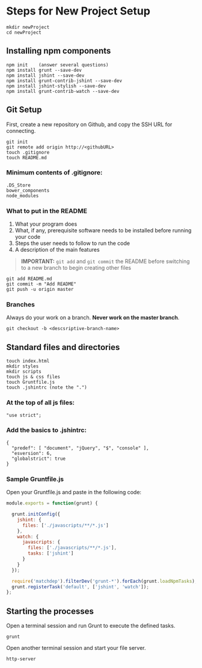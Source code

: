 # Steps for New Project Setup

```
mkdir newProject
cd newProject
```

## Installing npm components

```
npm init    (answer several questions)
npm install grunt --save-dev
npm install jshint --save-dev
npm install grunt-contrib-jshint --save-dev
npm install jshint-stylish --save-dev
npm install grunt-contrib-watch --save-dev
```

## Git Setup

First, create a new repository on Github, and copy the SSH URL for connecting.

```
git init
git remote add origin http://<githubURL>
touch .gitignore
touch README.md
```

### Minimum contents of .gitignore:

```
.DS_Store
bower_components
node_modules
```

### What to put in the README

1. What your program does
1. What, if any, prerequisite software needs to be installed before running your code
1. Steps the user needs to follow to run the code
1. A description of the main features

> **IMPORTANT:** `git add` and `git commit` the README before switching to a new branch to begin creating other files

```
git add README.md
git commit -m "Add README"
git push -u origin master
```

### Branches

Always do your work on a branch. **Never work on the master branch**.

```
git checkout -b <descsriptive-branch-name>
```

## Standard files and directories

```
touch index.html
mkdir styles
mkdir scripts
touch js & css files
touch Gruntfile.js
touch .jshintrc (note the ".")
```

### At the top of all js files:

```
"use strict";
```

### Add the basics to .jshintrc:
```
{
  "predef": [ "document", "jQuery", "$", "console" ],
  "esversion": 6,
  "globalstrict": true
}
```

### Sample Gruntfile.js

Open your Gruntfile.js and paste in the following code:

```js
module.exports = function(grunt) {

  grunt.initConfig({
    jshint: {
      files: ['./javascripts/**/*.js']
    },
    watch: {
      javascripts: {
        files: ['./javascripts/**/*.js'],
        tasks: ['jshint']
      }
    }
  });

  require('matchdep').filterDev('grunt-*').forEach(grunt.loadNpmTasks);
  grunt.registerTask('default', ['jshint', 'watch']);
};
```

## Starting the processes

Open a terminal session and run Grunt to execute the defined tasks.

```
grunt
```

Open another terminal session and start your file server.

```
http-server
```
